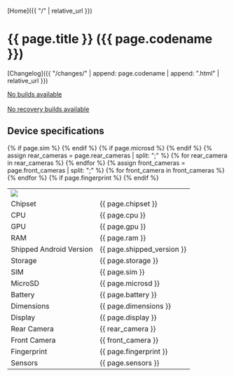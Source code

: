 [Home]({{ "/" | relative_url }})

# {{ page.title }} ({{ page.codename }})

[Changelog]({{ "/changes/" | append: page.codename | append: ".html" | relative_url }})

<a id="download-url" href="">No builds available</a>
<br>
<a id="download-url-sha256" href="" style="display: none;">sha256</a>
<br>
<a id="download-recovery-url" href="">No recovery builds available</a>
<br>
<a id="download-recovery-url-sha256" href="" style="display: none;">sha256</a>

<script type="text/javascript">
let url = "{{ site.lineage_ota_base_url | append: page.codename | append: ".json" }}";

fetch(url).then(response => response.json()).then((json) => {
    let downloadUrl = document.getElementById("download-url");
    downloadUrl.href = json.response[0].url;
    downloadUrl.innerHTML = "Download " + json.response[0].filename + " (" + (json.response[0].size / 1024 / 1024).toFixed(2) + "MB)";

    let downloadUrlSHA256 = document.getElementById("download-url-sha256");
    downloadUrlSHA256.href = json.response[0].url + ".sha256";
    downloadUrlSHA256.style.display = "inline-block";

{% if page.recovery_size %}
    let recoverySize = {{ page.recovery_size }};
{% endif %}

    let downloadRecovery = document.getElementById("download-recovery-url");
    downloadRecovery.href = json.response[0].url.replace("UNOFFICIAL", "recovery").replace(".zip", ".img");
    downloadRecovery.innerHTML = "Download recovery " + json.response[0].filename.replace("UNOFFICIAL", "recovery").replace(".zip", ".img");

    if (recoverySize > 0)
        downloadRecovery.innerHTML += " (" + (recoverySize / 1024 / 1024).toFixed(2) + "MB)";

    let downloadRecoverySHA256 = document.getElementById("download-recovery-url-sha256");
    downloadRecoverySHA256.href = downloadRecovery.href + ".sha256";
    downloadRecoverySHA256.style.display = "inline-block";
});
</script>

## Device specifications

<table>
    <tbody>
        <tr>
            <td align="left" colspan="2"><img src="{{ "/images/" | append: page.codename | append: ".png" | relative_url}}" style="max-height: 500px"></td>
        </tr>
        <tr>
            <td align="left">Chipset</td>
            <td align="left">{{ page.chipset }}</td>
        </tr>
        <tr>
            <td align="left">CPU</td>
            <td align="left">{{ page.cpu }}</td>
        </tr>
        <tr>
            <td align="left">GPU</td>
            <td align="left">{{ page.gpu }}</td>
        </tr>
        <tr>
            <td align="left">RAM</td>
            <td align="left">{{ page.ram }}</td>
        </tr>
        <tr>
            <td align="left">Shipped Android Version</td>
            <td align="left">{{ page.shipped_version }}</td>
        </tr>
        <tr>
            <td align="left">Storage</td>
            <td align="left">{{ page.storage }}</td>
        </tr>
{% if page.sim %}
        <tr>
            <td align="left">SIM</td>
            <td align="left">{{ page.sim }}</td>
        </tr>
{% endif %}
{% if page.microsd %}
        <tr>
            <td align="left">MicroSD</td>
            <td align="left">{{ page.microsd }}</td>
        </tr>
{% endif %}
        <tr>
            <td align="left">Battery</td>
            <td align="left">{{ page.battery }}</td>
        </tr>
        <tr>
            <td align="left">Dimensions</td>
            <td align="left">{{ page.dimensions }}</td>
        </tr>
        <tr>
            <td align="left">Display</td>
            <td align="left">{{ page.display }}</td>
        </tr>
{% assign rear_cameras = page.rear_cameras | split: ";" %}
{% for rear_camera in rear_cameras %}
        <tr>
            <td align="left">Rear Camera</td>
            <td align="left">{{ rear_camera }}</td>
        </tr>
{% endfor %}
{% assign front_cameras = page.front_cameras | split: ";" %}
{% for front_camera in front_cameras %}
        <tr>
            <td align="left">Front Camera</td>
            <td align="left">{{ front_camera }}</td>
        </tr>
{% endfor %}
{% if page.fingerprint %}
        <tr>
            <td align="left">Fingerprint</td>
            <td align="left">{{ page.fingerprint }}</td>
        </tr>
{% endif %}
        <tr>
            <td align="left">Sensors</td>
            <td align="left">{{ page.sensors }}</td>
        </tr>
    </tbody>
</table>
